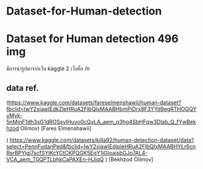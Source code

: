 # Dataset-for-Human-detection
# Dataset for Human detection 496 img
มีการนำรูปมาจากเว็บ kaggle 2 เว็บคือ /n
## data ref.
(https://www.kaggle.com/datasets/fareselmenshawii/human-dataset?fbclid=IwY2xjawIEdkZleHRuA2FlbQIxMAABHbmPiDrx8F3YYd9egRTHOGQYvMyk-5nMmF1dh3sG1dROSsyIHuvo0cQyLA_aem_q3hg4SbHFqw3Dlab_Q_fYwBekhzod Olimov) [Fares Elmenshawii]

( https://www.kaggle.com/datasets/killa92/human-detection-dataset/data?select=PennFudanPed&fbclid=IwY2xjawIEdjpleHRuA2FlbQIxMAABHYLr6cnRsrBPYigj7scfSYlKcYCtCKPQGK5EqY1jGIoajsbGJo7AL4-VCA_aem_T0QPTLbhkCaPAXEn-HJiqQ )  [Bekhzod Olimov]
